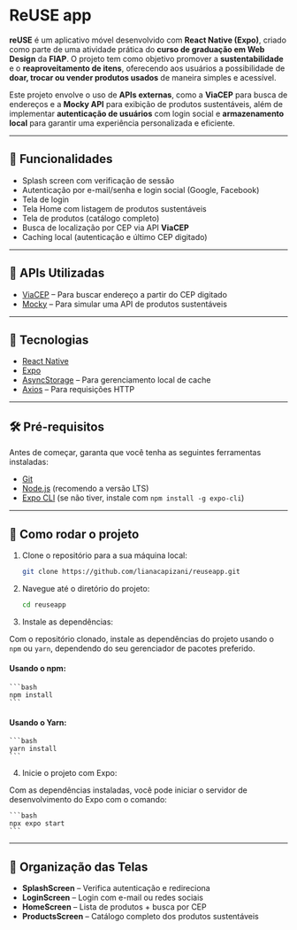 # ReUSE app

**reUSE** é um aplicativo móvel desenvolvido com **React Native (Expo)**, criado como parte de uma atividade prática do **curso de graduação em Web Design** da **FIAP**. O projeto tem como objetivo promover a **sustentabilidade** e o **reaproveitamento de itens**, oferecendo aos usuários a possibilidade de **doar, trocar ou vender produtos usados** de maneira simples e acessível.

Este projeto envolve o uso de **APIs externas**, como a **ViaCEP** para busca de endereços e a **Mocky API** para exibição de produtos sustentáveis, além de implementar **autenticação de usuários** com login social e **armazenamento local** para garantir uma experiência personalizada e eficiente.

---

## 📱 Funcionalidades

- Splash screen com verificação de sessão
- Autenticação por e-mail/senha e login social (Google, Facebook)
- Tela de login
- Tela Home com listagem de produtos sustentáveis
- Tela de produtos (catálogo completo)
- Busca de localização por CEP via API **ViaCEP**
- Caching local (autenticação e último CEP digitado)

---

## 🔗 APIs Utilizadas

- [ViaCEP](https://viacep.com.br/) – Para buscar endereço a partir do CEP digitado
- [Mocky](https://mocky.io/) – Para simular uma API de produtos sustentáveis

---

## 🧪 Tecnologias

- [React Native](https://reactnative.dev/)
- [Expo](https://expo.dev/)
- [AsyncStorage](https://react-native-async-storage.github.io/async-storage/) – Para gerenciamento local de cache
- [Axios](https://axios-http.com/) – Para requisições HTTP

---

## 🛠️ Pré-requisitos

Antes de começar, garanta que você tenha as seguintes ferramentas instaladas:

- [Git](https://git-scm.com/)
- [Node.js](https://nodejs.org/) (recomendo a versão LTS)
- [Expo CLI](https://docs.expo.dev/get-started/installation/) (se não tiver, instale com `npm install -g expo-cli`)

---

## 🚀 Como rodar o projeto

1. Clone o repositório para a sua máquina local:

    ```bash
    git clone https://github.com/lianacapizani/reuseapp.git
    ```

2. Navegue até o diretório do projeto:

    ```bash
    cd reuseapp
    ```

3. Instale as dependências:

Com o repositório clonado, instale as dependências do projeto usando o `npm` ou `yarn`, dependendo do seu gerenciador de pacotes preferido.

#### Usando o npm:

    ```bash
    npm install
    ```

#### Usando o Yarn:

    ```bash
    yarn install
    ```

4. Inicie o projeto com Expo: 

Com as dependências instaladas, você pode iniciar o servidor de desenvolvimento do Expo com o comando:

    ```bash
    npx expo start
    ```

---

## 📱 Organização das Telas

- **SplashScreen** – Verifica autenticação e redireciona
- **LoginScreen** – Login com e-mail ou redes sociais
- **HomeScreen** – Lista de produtos + busca por CEP
- **ProductsScreen** – Catálogo completo dos produtos sustentáveis
